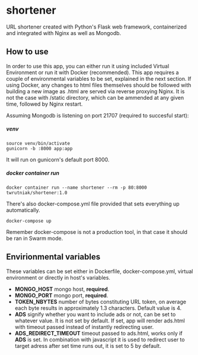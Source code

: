 # shortener
URL shortener created with Python's Flask web framework, containerized and integrated with Nginx as well as Mongodb.

## How to use
In order to use this app, you can either run it using included Virtual Environment or run it with Docker (recommended). 
This app requires a couple of environmental variables to be set, explained in the next section.
If using Docker, any changes to html files themselves should be followed with building a new image as .html are served via reverse proxying Nginx. It is not the case with /static directory, which can be ammended at any given time, followed by Nginx restart.

Assuming Mongodb is listening on port 21707 (required to succesful start):
##### venv
```
source venv/bin/activate
gunicorn -b :8000 app:app
```
It will run on gunicorn's default port 8000.
##### docker container run
```
docker container run --name shortener --rm -p 80:8000 twrutniak/shortener:1.0
```
There's also docker-compose.yml file provided that sets everything up automatically.
```
docker-compose up
```
Remember docker-compose is not a production tool, in that case it should be ran in Swarm mode.
## Envirionmental variables
These variables can be set either in Dockerfile, docker-compose.yml, virtual environment or directly in host's variables.
- **MONGO_HOST** mongo host, **required**.
- **MONGO_PORT** mongo port, **required**.
- **TOKEN_NBYTES** number of bytes constituting URL token, on average each byte results in approximately 1.3 characters. Default value is 4.
- **ADS** signify whether you want to include ads or not, can be set to whatever value. It is not set by default. If set, app will render ads.html with timeout passed instead of instantly redirecting user.
- **ADS_REDIRECT_TIMEOUT** timeout passed to ads.html, works only if **ADS** is set. In combination with javascript it is used to redirect user to target adress after set time runs out, it is set to 5 by default.
